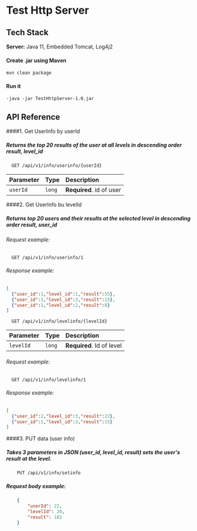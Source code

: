 # Test Http Server

## Tech Stack

**Server:** Java 11, Embedded Tomcat, Log4j2


#### Create .jar using Maven

`mvn clean package`

#### Run it

`-java -jar TestHttpServer-1.0.jar`



## API Reference

####1. Get UserInfo by userId
##### Returns the top 20 results of the user at all levels in descending order result, level_id

```http
  GET /api/v1/info/userinfo/{userId}
```

| Parameter | Type     | Description                |
| :-------- | :------- | :------------------------- |
| `userId` | `long` | **Required**. id of user |

####2. Get UserInfo bu levelId
##### Returns top 20 users and their results at the selected level in descending order result, user_id
###### Request example:
```http
  GET /api/v1/info/userinfo/1
```
###### Response example:
```json
[
  {"user_id":1,"level_id":1,"result":55},
  {"user_id":1,"level_id":3,"result":15},
  {"user_id":1,"level_id":2,"result":8}
]
```

```http
  GET /api/v1/info/levelinfo/{levelId}
```
| Parameter | Type     | Description                       |
| :-------- | :------- | :-------------------------------- |
| `levelId`      | `long` | **Required**. Id of level |
###### Request example:
```http
  GET /api/v1/info/levelinfo/1
```
###### Response example:
```json
[
  {"user_id":2,"level_id":3,"result":22},
  {"user_id":1,"level_id":3,"result":15}
]
```

####3. PUT data (user info)
##### Takes 3 parameters in JSON (user_id, level_id, result) sets the user's result at the level.
```http
	PUT /api/v1/info/setinfo
```
##### Request body example:
```json
    {
        "userId": 22,
        "levelId": 20,
        "result": 182
    }
```


